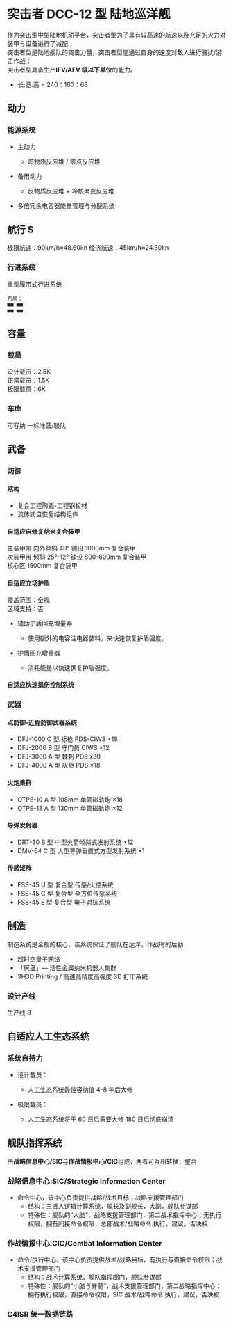 # 突击者 DCC-12 型 陆地巡洋舰

作为突击型中型陆地机动平台，突击者型为了具有较高速的航速以及充足的火力对装甲与设备进行了减配；  
突击者型是陆地舰队的突击力量，突击者型能通过自身的速度对敌人进行骚扰/游击作战；  
突击者型具备生产**IFV/AFV 级以下单位**的能力。

- 长:宽:高 = 240：160：68

## 动力

### 能源系统

- 主动力

  - 暗物质反应堆 / 零点反应堆

- 备用动力

  - 反物质反应堆 + 冷核聚变反应堆

- 多倍冗余电容器能量管理与分配系统

## 航行 S

极限航速：90km/h≈48.60kn
经济航速：45km/h≈24.30kn

### 行进系统

重型履带式行进系统

```text
布局：
■■ ■■
■■ ■■
```

## 容量

### 载员

设计载员：2.5K  
正常载员：1.5K  
极限载员：6K

### 车库

可容纳 一标准营/联队

## 武备

### 防御

#### 结构

- 复合工程陶瓷-工程钢板材
- 流体式自恢复结构组件

#### 自适应自修复纳米复合装甲

主装甲带 向外倾斜 48° 铺设 1000mm 复合装甲  
次装甲带 倾斜 25°-12° 铺设 800-600mm 复合装甲  
核心区 1500mm 复合装甲

#### 自适应立场护盾

覆盖范围：全舰  
区域支持：否

- 辅助护盾回充增量器

  - 使用额外的电容注电器装料，来快速恢复护盾强度。

- 护盾回充增量器
  - 消耗能量以快速恢复护盾强度。

#### 自适应快速损伤控制系统

### 武器

#### 点防御-近程防御武器系统

- DFJ-1000 C 型 标枪 PDS-CIWS ×18
- DFJ-2000 B 型 守门员 CIWS ×12
- DFJ-3000 A 型 棘刺 PDS x30
- DFJ-4000 A 型 灰烬 PDS ×18

#### 火炮集群

- OTPE-10 A 型 108mm 单管磁轨炮 ×18
- OTPE-13 A 型 130mm 单管磁轨炮 ×12

#### 导弹发射器

- DRT-30 B 型 中型火箭倾斜式发射系统 ×12
- DMV-64 C 型 大型导弹垂直式方型发射系统 ×1

#### 传感矩阵

- FSS-45 U 型 复合型 传感/火控系统
- FSS-45 C 型 复合型 全方位传感系统
- FSS-45 E 型 复合型 电子对抗系统

## 制造

制造系统是全舰的核心，该系统保证了舰队在远洋，作战时的后勤

- 超时空量子网络
- 「灰蛊」— 活性金属纳米机器人集群
- 3H3D Printing / 高速高精度高强度 3D 打印系统

### 设计产线

生产线 8

## 自适应人工生态系统

### 系统自持力

- 设计载员：

  - 人工生态系统最佳容纳值 4-8 年后大修

- 极限载员：
  - 人工生态系统将于 60 日后需要大修 180 日后彻底崩溃

## 舰队指挥系统

由**战略信息中心/SIC**与**作战情报中心/CIC**组成，两者可互相转换，整合

### 战略信息中心:SIC/Strategic Information Center

- 命令中心，该中心负责提供战略/战术目标；战略支援管理部门
  - 结构：三贤人逻辑计算系统，舰长及副舰长，大副，舰队参谋部
  - 特殊性：舰队的“大脑”，战略支援管理部门，第二战术指挥中心；无执行权限，拥有间接命令权限，总部战术/战略命令:执行，建议，否决权

### 作战情报中心:CIC/Combat Information Center

- 命令/执行中心，该中心负责提供战术/战略目标，有执行与直接命令权限；战术支援管理部门
  - 结构：战术计算系统，舰队指挥部门，舰队参谋部
  - 特殊性：舰队的“小脑与脊髓”，战术支援管理部门，第二战略指挥中心；拥有执行权限，直接命令权限，SIC 战术/战略命令:执行，建议，否决权

### C4ISR 统一数据链路
